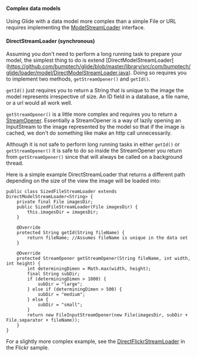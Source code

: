 #### Complex data models

Using Glide with a data model more complex than a simple File or URL requires implementing the [ModelStreamLoader](https://github.com/bumptech/glide/blob/master/library/src/com/bumptech/glide/loader/model/ModelStreamLoader.java) interface.

#### DirectStreamLoader (synchronous)

Assuming you don't need to perform a long running task to prepare your model, the simplest thing to do is extend [DirectModelStreamLoader] (https://github.com/bumptech/glide/blob/master/library/src/com/bumptech/glide/loader/model/DirectModelStreamLoader.java). Doing so requires you to implement two methods, `getStreamOpener()` and `getId()`. 

`getId()` just requires you to return a String that is unique to the image the model represents irrespective of size. An ID field in a database, a file name, or a url would all work well. 

`getStreamOpener()` is a little more complex and requires you to return a [StreamOpener](https://github.com/bumptech/glide/blob/master/library/src/com/bumptech/glide/loader/opener/StreamOpener.java). Essentially a StreamOpener is a way of lazily opening an InputStream to the image represented by the model so that if the image is cached, we don't do something like make an http call unnecessarily.

Although it is not safe to perform long running tasks in either `getId()` or `getStreamOpener()` it is safe to do so inside the StreamOpener you return from `getStreamOpener()` since that will always be called on a background thread.

Here is a simple example DirectStreamLoader that returns a different path depending on the size of the view the image will be loaded into:

    public class SizedFileStreamLoader extends DirectModelStreamLoader<String> {  
        private final File imagesDir;
        public SizedFileStreamLoader(File imagesDir) {
            this.imagesDir = imagesDir;
        }

        @Override
        protected String getId(String fileName) {
            return fileName; //Assumes fileName is unique in the data set
        }

        @Override
        protected StreamOpener getStreamOpener(String fileName, int width, int height) {
            int determiningDimen = Math.max(width, height);
            final String subDir;
            if (determiningDimen > 1000) {
                subDir = "large";
            } else if (determiningDimen > 500) {
                subDir = "medium";
            } else {
                subDir = "small";
            }
            return new FileInputStreamOpener(new File(imagesDir, subDir + File.separator + fileName));
        }
    }
    
For a slightly more complex example, see the [DirectFlickrStreamLoader](https://github.com/bumptech/glide/blob/master/samples/flickr/src/com/bumptech/flickr/DirectFlickrStreamLoader.java) in the Flickr sample.
